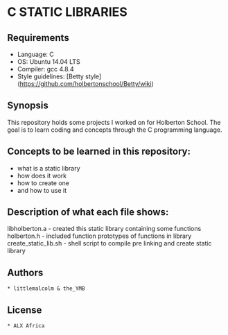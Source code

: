 # C STATIC LIBRARIES

## Requirements
* Language: C
* OS: Ubuntu 14.04 LTS
* Compiler: gcc 4.8.4
* Style guidelines: [Betty style] (https://github.com/holbertonschool/Betty/wiki)

## Synopsis
This repository holds some projects I worked on for Holberton School. The goal is to learn coding and concepts through the C programming language.

## Concepts to be learned in this repository:
* what is a static library
* how does it work
* how to create one
* and how to use it

## Description of what each file shows:
libholberton.a
	- created this static library containing some functions
holberton.h
	- included function prototypes of functions in library
create_static_lib.sh
	- shell script to compile pre linking and create static library

## Authors
	* littlemalcolm & the_YMB

## License
	* ALX Africa
